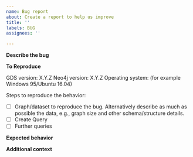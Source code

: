 ```yaml
---
name: Bug report
about: Create a report to help us improve
title: ''
labels: BUG
assignees: ''

---
```


**Describe the bug**
<!-- A clear and concise description of what the bug is. 
    If it is a security issue, please contact us as described in https://neo4j.com/trust-center/responsible-disclosure/.
-->

**To Reproduce**
<!-- Running `CALL gds.debug.sysInfo` helps to provide vital details -->

GDS version: X.Y.Z
Neo4j version: X.Y.Z
Operating system: (for example Windows 95/Ubuntu 16.04)

Steps to reproduce the behavior:
- [ ] Graph/dataset to reproduce the bug.  Alternatively describe as much as possible the data, e.g., graph size and other schema/structure details.
- [ ] Create Query 
- [ ] Further queries

**Expected behavior**
<!-- A clear and concise description of what you expected to happen. -->

**Additional context**
<!-- Add any other context about the problem here, such as a previous post in the community forum. 
Especially helpful are log-files, stacktraces, and other debug output (as appropriate). -->

